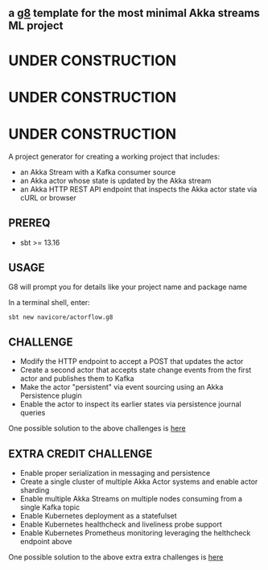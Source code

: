 a [g8] template for the most minimal Akka streams ML project
---

# UNDER CONSTRUCTION

# UNDER CONSTRUCTION

# UNDER CONSTRUCTION

A project generator for creating a working project that includes:
* an Akka Stream with a Kafka consumer source
* an Akka actor whose state is updated by the Akka stream
* an Akka HTTP REST API endpoint that inspects the Akka actor state via cURL or browser

## PREREQ

  * sbt >= 13.16

## USAGE

G8 will prompt you for details like your project name and package name

In a terminal shell, enter:

```console
sbt new navicore/actorflow.g8 
```

[g8]: http://www.foundweekends.org/giter8/

## CHALLENGE

* Modify the HTTP endpoint to accept a POST that updates the actor
* Create a second actor that accepts state change events from the first actor and publishes them to Kafka
* Make the actor "persistent" via event sourcing using an Akka Persistence plugin
* Enable the actor to inspect its earlier states via persistence journal queries

One possible solution to the above challenges is [here]()


## EXTRA CREDIT CHALLENGE

* Enable proper serialization in messaging and persistence
* Create a single cluster of multiple Akka Actor systems and enable actor sharding
* Enable multiple Akka Streams on multiple nodes consuming from a single Kafka topic
* Enable Kubernetes deployment as a statefulset
* Enable Kubernetes healthcheck and liveliness probe support
* Enable Kubernetes Prometheus monitoring leveraging the helthcheck endpoint above

One possible solution to the above extra extra challenges is [here]()
